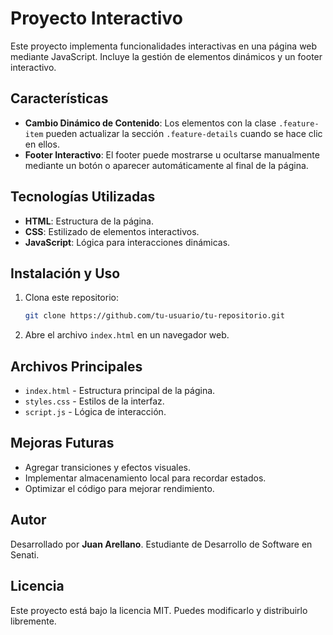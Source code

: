 # Proyecto Interactivo

Este proyecto implementa funcionalidades interactivas en una página web mediante JavaScript. Incluye la gestión de elementos dinámicos y un footer interactivo.

## Características

- **Cambio Dinámico de Contenido**: Los elementos con la clase `.feature-item` pueden actualizar la sección `.feature-details` cuando se hace clic en ellos.
- **Footer Interactivo**: El footer puede mostrarse u ocultarse manualmente mediante un botón o aparecer automáticamente al final de la página.

## Tecnologías Utilizadas

- **HTML**: Estructura de la página.
- **CSS**: Estilizado de elementos interactivos.
- **JavaScript**: Lógica para interacciones dinámicas.

## Instalación y Uso

1. Clona este repositorio:
   ```sh
   git clone https://github.com/tu-usuario/tu-repositorio.git
   ```
2. Abre el archivo `index.html` en un navegador web.

## Archivos Principales

- `index.html` - Estructura principal de la página.
- `styles.css` - Estilos de la interfaz.
- `script.js` - Lógica de interacción.

## Mejoras Futuras

- Agregar transiciones y efectos visuales.
- Implementar almacenamiento local para recordar estados.
- Optimizar el código para mejorar rendimiento.

## Autor

Desarrollado por **Juan Arellano**. Estudiante de Desarrollo de Software en Senati.

## Licencia

Este proyecto está bajo la licencia MIT. Puedes modificarlo y distribuirlo libremente.

